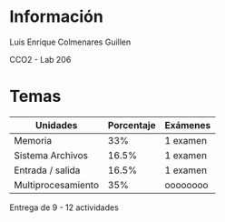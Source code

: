 # Información

Luis Enrique Colmenares Guillen

CCO2 - Lab 206

# Temas

| Unidades             | Porcentaje | Exámenes |
|--------------------- | ---------- |----------|
| Memoria              | 33%        | 1 examen |
| Sistema Archivos     | 16.5%      | 1 examen |
| Entrada / salida     | 16.5%      | 1 examen |
| Multiprocesamiento   | 35%        | oooooooo |

Entrega de 9 - 12 actividades
